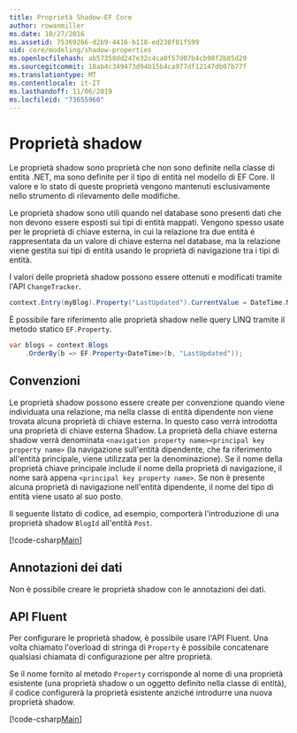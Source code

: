 ```yaml
---
title: Proprietà Shadow-EF Core
author: rowanmiller
ms.date: 10/27/2016
ms.assetid: 75369266-d2b9-4416-b118-ed238f81f599
uid: core/modeling/shadow-properties
ms.openlocfilehash: ab57358dd247e32c4ca0f57d07b4cb98f2b85d29
ms.sourcegitcommit: 18ab4c349473d94b15b4ca977df12147db07b77f
ms.translationtype: MT
ms.contentlocale: it-IT
ms.lasthandoff: 11/06/2019
ms.locfileid: "73655960"
---
```

# <a name="shadow-properties"></a>Proprietà shadow

Le proprietà shadow sono proprietà che non sono definite nella classe di entità .NET, ma sono definite per il tipo di entità nel modello di EF Core. Il valore e lo stato di queste proprietà vengono mantenuti esclusivamente nello strumento di rilevamento delle modifiche.

Le proprietà shadow sono utili quando nel database sono presenti dati che non devono essere esposti sui tipi di entità mappati. Vengono spesso usate per le proprietà di chiave esterna, in cui la relazione tra due entità è rappresentata da un valore di chiave esterna nel database, ma la relazione viene gestita sui tipi di entità usando le proprietà di navigazione tra i tipi di entità.

I valori delle proprietà shadow possono essere ottenuti e modificati tramite l'API `ChangeTracker`.

``` csharp
context.Entry(myBlog).Property("LastUpdated").CurrentValue = DateTime.Now;
```

È possibile fare riferimento alle proprietà shadow nelle query LINQ tramite il metodo statico `EF.Property`.

``` csharp
var blogs = context.Blogs
    .OrderBy(b => EF.Property<DateTime>(b, "LastUpdated"));
```

## <a name="conventions"></a>Convenzioni

Le proprietà shadow possono essere create per convenzione quando viene individuata una relazione, ma nella classe di entità dipendente non viene trovata alcuna proprietà di chiave esterna. In questo caso verrà introdotta una proprietà di chiave esterna Shadow. La proprietà della chiave esterna shadow verrà denominata `<navigation property name><principal key property name>` (la navigazione sull'entità dipendente, che fa riferimento all'entità principale, viene utilizzata per la denominazione). Se il nome della proprietà chiave principale include il nome della proprietà di navigazione, il nome sarà appena `<principal key property name>`. Se non è presente alcuna proprietà di navigazione nell'entità dipendente, il nome del tipo di entità viene usato al suo posto.

Il seguente listato di codice, ad esempio, comporterà l'introduzione di una proprietà shadow `BlogId` all'entità `Post`.

[!code-csharp[Main](../../../samples/core/Modeling/Conventions/ShadowForeignKey.cs?name=Conventions)]

## <a name="data-annotations"></a>Annotazioni dei dati

Non è possibile creare le proprietà shadow con le annotazioni dei dati.

## <a name="fluent-api"></a>API Fluent

Per configurare le proprietà shadow, è possibile usare l'API Fluent. Una volta chiamato l'overload di stringa di `Property` è possibile concatenare qualsiasi chiamata di configurazione per altre proprietà.

Se il nome fornito al metodo `Property` corrisponde al nome di una proprietà esistente (una proprietà shadow o un oggetto definito nella classe di entità), il codice configurerà la proprietà esistente anziché introdurre una nuova proprietà shadow.

[!code-csharp[Main](../../../samples/core/Modeling/FluentAPI/ShadowProperty.cs?name=ShadowProperty&highlight=8)]
